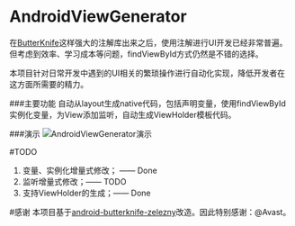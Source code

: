 # AndroidViewGenerator
在[ButterKnife](https://github.com/JakeWharton/butterknife)这样强大的注解库出来之后，使用注解进行UI开发已经非常普遍。但考虑到效率、学习成本等问题，findViewById方式仍然是不错的选择。

本项目针对日常开发中遇到的UI相关的繁琐操作进行自动化实现，降低开发者在这方面所需要的精力。

###主要功能
自动从layout生成native代码，包括声明变量，使用findViewById实例化变量，为View添加监听，自动生成ViewHolder模板代码。

###演示
![AndroidViewGenerator演示](resources/demo.gif)

#TODO
1. 变量、实例化增量式修改； —— Done
2. 监听增量式修改；—— TODO
3. 支持ViewHolder的生成；—— Done

#感谢
本项目基于[android-butterknife-zelezny](https://github.com/avast/android-butterknife-zelezny)改造。因此特别感谢：@Avast。